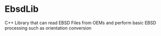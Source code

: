 # EbsdLib
C++ Library that can read EBSD Files from OEMs and perform basic EBSD processing such as orientation conversion
